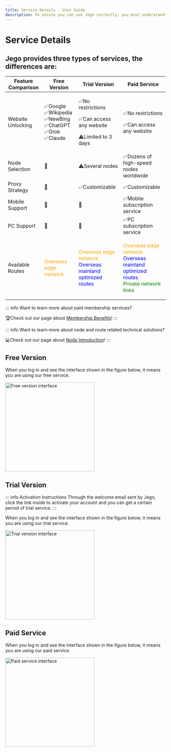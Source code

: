 ```yaml
---
title: Service Details - User Guide
description: To ensure you can use Jego correctly, you must understand the types of services provided by Jego.
---
```


# Service Details

## Jego provides three types of services, the differences are:

| Feature Comparison | Free Version | Trial Version | Paid Service |
| ---- | ---- | ---- | ---- |
| Website Unlocking | <p>✅Google<br>✅Wikipedia<br>✅NewBing<br>✅ChatGPT<br>✅Grok<br>✅Claude</p> | <p>✅No restrictions</p><p>✅Can access any website</p><p>⚠️Limited to 3 days</p> | <p>✅No restrictions</p><p>✅Can access any website</p> |
| Node Selection | 🚫 | ⚠️Several nodes | ✅Dozens of high-speed nodes worldwide |
| Proxy Strategy | 🚫 | ✅Customizable | ✅Customizable |
| Mobile Support | 🚫 | 🚫 | ✅Mobile subscription service |
| PC Support | 🚫 | 🚫 | ✅PC subscription service |
| Available Routes | <span style="color:orange;">Overseas edge network</span> | <p><span style="color:orange;">Overseas edge network</span><br><span style="color:blue;">Overseas mainland optimized routes</span></p> | <p><span style="color:orange;">Overseas edge network</span><br><span style="color:blue;">Overseas mainland optimized routes</span><br><span style="color:green;">Private network lines</span></p> |

::: info Want to learn more about paid membership services?

🏆Check out our page about [Membership Benefits](/en/membership/benefits)!
:::

::: info Want to learn more about node and route related technical solutions?

💻Check out our page about [Node Introduction](/en/guide/nodes)!
:::

## Free Version

When you log in and see the interface shown in the figure below, it means you are using our free service.

<img src="/images/image_spaces_2FtaiByLw8cj0IZKJTlaiM_2Fuploads_2FNLG3eiq1aT1jbzIlJMK6_2Fimage_3.png" alt="Free version interface" width="280" />

## Trial Version

::: info Activation Instructions
Through the welcome email sent by Jego, click the link inside to activate your account and you can get a certain period of trial service.
:::

When you log in and see the interface shown in the figure below, it means you are using our trial service.

<img src="/images/image_spaces_2FtaiByLw8cj0IZKJTlaiM_2Fuploads_2FtEG00TYt5A6V6Bv3qtID_2Fimage_2.png" alt="Trial version interface" width="280" />

## Paid Service

When you log in and see the interface shown in the figure below, it means you are using our paid service.

<img src="/images/image_spaces_2FtaiByLw8cj0IZKJTlaiM_2Fuploads_2FhrnVGhPqgh111EAOaSwA_2Fimage_2.png" alt="Paid service interface" width="280" /> 
